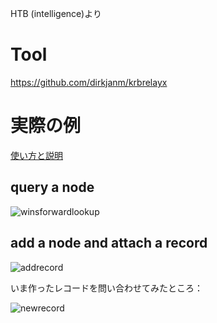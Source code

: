 HTB (intelligence)より

# Tool
https://github.com/dirkjanm/krbrelayx

# 実際の例

[使い方と説明](https://www.thehacker.recipes/ad/movement/mitm-and-coerced-authentications/adidns-spoofing)

## query a node

![winsforwardlookup](https://user-images.githubusercontent.com/85237728/158052284-5f64fbc2-aa78-43bd-bbd9-8894a1fb032d.png)

## add a node and attach a record

![addrecord](https://user-images.githubusercontent.com/85237728/158052614-8625d1ec-97a9-4e4d-8f7f-6fda8e8f98ef.png)

いま作ったレコードを問い合わせてみたところ：

![newrecord](https://user-images.githubusercontent.com/85237728/158052677-146e485a-ea75-469b-b49f-dce696619f3e.png)
